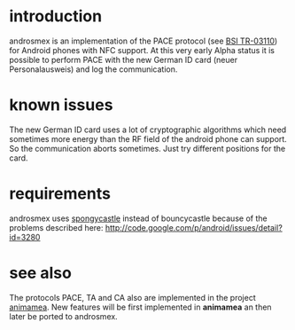 # introduction #

androsmex is an implementation of the PACE protocol (see [BSI TR-03110](https://www.bsi.bund.de/DE/Themen/ElektronischeAusweise/TRundSchutzprofile/trundschutzprofile_node.html)) for Android phones with NFC support. At this very early Alpha status it is possible to perform PACE with the new German ID card (neuer Personalausweis) and log the communication.


# known issues #

The new German ID card uses a lot of cryptographic algorithms which need sometimes more energy than the RF field of the android phone can support. So the communication aborts sometimes. Just try different positions for the card.


# requirements #

androsmex uses [spongycastle](https://github.com/rtyley/spongycastle) instead of bouncycastle because of the problems described here:
http://code.google.com/p/android/issues/detail?id=3280

# see also #
The protocols PACE, TA and CA also are implemented in the project [animamea](http://code.google.com/p/animamea). New features will be first implemented in **animamea** an then later be ported to androsmex.
